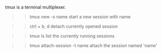 tmux is a terminal multiplexer.


>> tmux new -s name
start a new session with name

>> ctrl + b, d
detach currently opened session

>> tmux ls
list the currently running sessions

>> tmux attach-session -t name
attach the session named 'name'